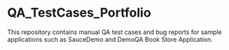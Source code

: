 # QA_TestCases_Portfolio
This repository contains manual QA test cases and bug reports for sample applications such as SauceDemo and DemoQA Book Store Application.
